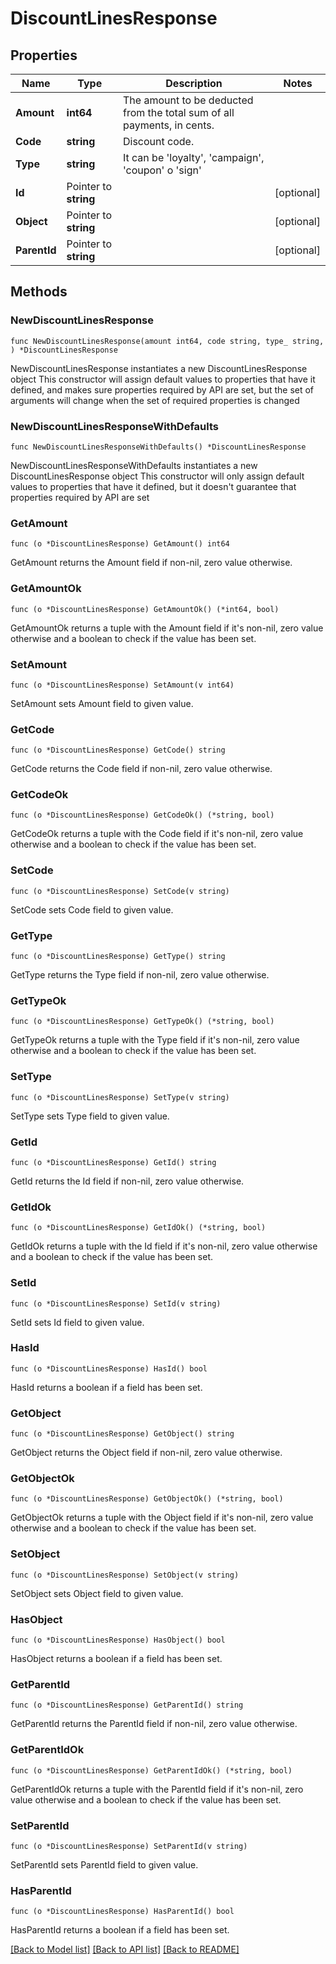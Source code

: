 # DiscountLinesResponse

## Properties

Name | Type | Description | Notes
------------ | ------------- | ------------- | -------------
**Amount** | **int64** | The amount to be deducted from the total sum of all payments, in cents. | 
**Code** | **string** | Discount code. | 
**Type** | **string** | It can be &#39;loyalty&#39;, &#39;campaign&#39;, &#39;coupon&#39; o &#39;sign&#39; | 
**Id** | Pointer to **string** |  | [optional] 
**Object** | Pointer to **string** |  | [optional] 
**ParentId** | Pointer to **string** |  | [optional] 

## Methods

### NewDiscountLinesResponse

`func NewDiscountLinesResponse(amount int64, code string, type_ string, ) *DiscountLinesResponse`

NewDiscountLinesResponse instantiates a new DiscountLinesResponse object
This constructor will assign default values to properties that have it defined,
and makes sure properties required by API are set, but the set of arguments
will change when the set of required properties is changed

### NewDiscountLinesResponseWithDefaults

`func NewDiscountLinesResponseWithDefaults() *DiscountLinesResponse`

NewDiscountLinesResponseWithDefaults instantiates a new DiscountLinesResponse object
This constructor will only assign default values to properties that have it defined,
but it doesn't guarantee that properties required by API are set

### GetAmount

`func (o *DiscountLinesResponse) GetAmount() int64`

GetAmount returns the Amount field if non-nil, zero value otherwise.

### GetAmountOk

`func (o *DiscountLinesResponse) GetAmountOk() (*int64, bool)`

GetAmountOk returns a tuple with the Amount field if it's non-nil, zero value otherwise
and a boolean to check if the value has been set.

### SetAmount

`func (o *DiscountLinesResponse) SetAmount(v int64)`

SetAmount sets Amount field to given value.


### GetCode

`func (o *DiscountLinesResponse) GetCode() string`

GetCode returns the Code field if non-nil, zero value otherwise.

### GetCodeOk

`func (o *DiscountLinesResponse) GetCodeOk() (*string, bool)`

GetCodeOk returns a tuple with the Code field if it's non-nil, zero value otherwise
and a boolean to check if the value has been set.

### SetCode

`func (o *DiscountLinesResponse) SetCode(v string)`

SetCode sets Code field to given value.


### GetType

`func (o *DiscountLinesResponse) GetType() string`

GetType returns the Type field if non-nil, zero value otherwise.

### GetTypeOk

`func (o *DiscountLinesResponse) GetTypeOk() (*string, bool)`

GetTypeOk returns a tuple with the Type field if it's non-nil, zero value otherwise
and a boolean to check if the value has been set.

### SetType

`func (o *DiscountLinesResponse) SetType(v string)`

SetType sets Type field to given value.


### GetId

`func (o *DiscountLinesResponse) GetId() string`

GetId returns the Id field if non-nil, zero value otherwise.

### GetIdOk

`func (o *DiscountLinesResponse) GetIdOk() (*string, bool)`

GetIdOk returns a tuple with the Id field if it's non-nil, zero value otherwise
and a boolean to check if the value has been set.

### SetId

`func (o *DiscountLinesResponse) SetId(v string)`

SetId sets Id field to given value.

### HasId

`func (o *DiscountLinesResponse) HasId() bool`

HasId returns a boolean if a field has been set.

### GetObject

`func (o *DiscountLinesResponse) GetObject() string`

GetObject returns the Object field if non-nil, zero value otherwise.

### GetObjectOk

`func (o *DiscountLinesResponse) GetObjectOk() (*string, bool)`

GetObjectOk returns a tuple with the Object field if it's non-nil, zero value otherwise
and a boolean to check if the value has been set.

### SetObject

`func (o *DiscountLinesResponse) SetObject(v string)`

SetObject sets Object field to given value.

### HasObject

`func (o *DiscountLinesResponse) HasObject() bool`

HasObject returns a boolean if a field has been set.

### GetParentId

`func (o *DiscountLinesResponse) GetParentId() string`

GetParentId returns the ParentId field if non-nil, zero value otherwise.

### GetParentIdOk

`func (o *DiscountLinesResponse) GetParentIdOk() (*string, bool)`

GetParentIdOk returns a tuple with the ParentId field if it's non-nil, zero value otherwise
and a boolean to check if the value has been set.

### SetParentId

`func (o *DiscountLinesResponse) SetParentId(v string)`

SetParentId sets ParentId field to given value.

### HasParentId

`func (o *DiscountLinesResponse) HasParentId() bool`

HasParentId returns a boolean if a field has been set.


[[Back to Model list]](../README.md#documentation-for-models) [[Back to API list]](../README.md#documentation-for-api-endpoints) [[Back to README]](../README.md)


